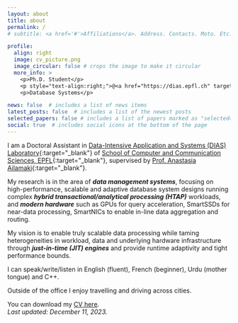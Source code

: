 ```yaml
---
layout: about
title: about
permalink: /
# subtitle: <a href='#'>Affiliations</a>. Address. Contacts. Moto. Etc.

profile:
  align: right
  image: cv_picture.png
  image_circular: false # crops the image to make it circular
  more_info: >
    <p>Ph.D. Student</p>
    <p style="text-align:right;">@<a href="https://dias.epfl.ch" target="_blank">DIAS, EPFL</a></p>
    <p>Database Systems</p>

news: false  # includes a list of news items
latest_posts: false  # includes a list of the newest posts
selected_papers: false # includes a list of papers marked as "selected={true}"
social: true  # includes social icons at the bottom of the page
---
```


<!-- Write your biography here. Tell the world about yourself. Link to your favorite [subreddit](http://reddit.com). You can put a picture in, too. The code is already in, just name your picture `prof_pic.jpg` and put it in the `img/` folder.

Put your address / P.O. box / other info right below your picture. You can also disable any of these elements by editing `profile` property of the YAML header of your `_pages/about.md`. Edit `_bibliography/papers.bib` and Jekyll will render your [publications page](/al-folio/publications/) automatically.

Link to your social media connections, too. This theme is set up to use [Font Awesome icons](http://fortawesome.github.io/Font-Awesome/) and [Academicons](https://jpswalsh.github.io/academicons/), like the ones below. Add your Facebook, Twitter, LinkedIn, Google Scholar, or just disable all of them. -->


I am a Doctoral Assistant in [Data-Intensive Application and Systems (DIAS) Laboratory](https://www.epfl.ch/labs/dias/){:target="\_blank"} of [School of Computer and Communication Sciences, EPFL](https://www.epfl.ch/schools/ic/){:target="\_blank"}, supervised by [Prof. Anastasia Ailamaki](https://people.epfl.ch/anastasia.ailamaki?lang=en){:target="\_blank"}.  

My research is in the area of __*data management systems*__, focusing on high-performance, scalable and adaptive database system designs running complex __*hybrid transactional/analytical processing (HTAP)*__ workloads, and __*modern hardware*__ such as GPUs for query acceleration, SmartSSDs for near-data processing, SmartNICs to enable in-line data aggregation and routing.

My vision is to enable truly scalable data processing while taming heterogeneities in workload, data and underlying hardware infrastructure through __*just-in-time (JIT) engines*__ and provide runtime adaptivity and tight performance bounds.


I can speak/write/listen in English (fluent), French (beginner), Urdu (mother tongue) and C++. 


Outside of the office I enjoy travelling and driving across cities.





You can download my [CV here](/assets/pdf/Aunn_CV_Academic-2.pdf).   
*Last updated: December 11, 2023.*








